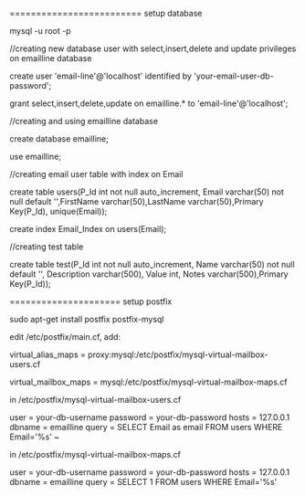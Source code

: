 =========================
setup database

mysql -u root -p


//creating new database user with select,insert,delete and update privileges on emailline database

create user 'email-line'@'localhost' identified by 'your-email-user-db-password';

grant select,insert,delete,update on emailline.* to 'email-line'@'localhost';


 //creating and using emailline database

 create database emailline;

 use emailline;


 //creating email user table with index on Email

 create table users(P_Id int not null auto_increment, Email varchar(50) not null default '',FirstName varchar(50),LastName varchar(50),Primary Key(P_Id), unique(Email));

 create index Email_Index on users(Email);


 //creating test table

create table test(P_Id int not null auto_increment, Name varchar(50) not null default '', Description varchar(500), Value int, Notes varchar(500),Primary Key(P_Id));


=====================
setup postfix

sudo apt-get install postfix postfix-mysql

edit /etc/postfix/main.cf, add:

virtual_alias_maps = proxy:mysql:/etc/postfix/mysql-virtual-mailbox-users.cf

virtual_mailbox_maps = mysql:/etc/postfix/mysql-virtual-mailbox-maps.cf

in /etc/postfix/mysql-virtual-mailbox-users.cf

user = your-db-username
password = your-db-password
hosts = 127.0.0.1
dbname = emailline
query = SELECT Email as email FROM users WHERE Email='%s'
~

in /etc/postfix/mysql-virtual-mailbox-maps.cf

user = your-db-username
password = your-db-password
hosts = 127.0.0.1
dbname = emailline
query = SELECT 1 FROM users WHERE Email='%s'

